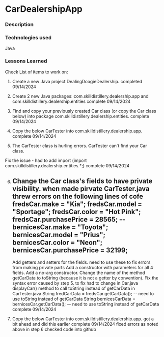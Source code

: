 # CarDealershipApp


### Description



### Technologies used
Java



### Lessons Learned


Check List of items to work on:
1) Create a new Java project DealingDoogieDealership.
completed 09/14/2024

2)  Create 2 new Java packages: com.skilldistillery.dealership.app and com.skilldistillery.dealership.entities
complete 09/14/2024

3) Find and copy your previously created Car class (or copy the Car class below) into package com.skilldistillery.dealership.entities.
complete 09/14/2024

4) Copy the below CarTester into com.skilldistillery.dealership.app.
complete 09/14/2024


5) The CarTester class is hurling errors.
CarTester can't find your Car class.

Fix the issue -  had to add import (import com.skilldistillery.dealership.entities.*;)
complete 09/14/2024 

6)  Change the Car class's fields to have private visibility.
	when made pirvate CarTester.java threw errors on the following lines of cofe 
		fredsCar.make = "Kia";
	    fredsCar.model = "Sportage";
	    fredsCar.color = "Hot Pink";
	    fredsCar.purchasePrice = 28565;
	    --
	    bernicesCar.make = "Toyota";
	    bernicesCar.model = "Prius";
	    bernicesCar.color = "Neon";
	    bernicesCar.purchasePrice = 32199;
	--    
	Add getters and setters for the fields.
		need to use these to fix errors from making private parts
	Add a constructor with parameters for all 4 fields.
	Add a no-arg constructor.
	Change the name of the method getCarData to toString (because it is not a getter by convention).
	Fix the syntax error caused by step 5.
			to fix had to change
			     in Car.java
			     	displayCar() method to call toString instead of getCarData
			     in CarTester.java
			     	String fredCarData = fredsCar.getCarData(); -- need to use toString instead of getCarData
	    			String bernicesCarData = bernicesCar.getCarData();  -- need to use toString instead of getCarData
complete 09/14/2024 

7) Copy the below CarTester into com.skilldistillery.dealership.app.
got a bit ahead and did this earlier complete 09/14/2024 fixed errors as noted above in step 6
checked code into github
     
